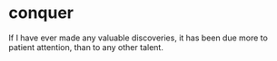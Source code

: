 # conquer
If I have ever made any valuable discoveries, it has been due more to patient attention, than to any other talent.
